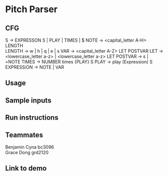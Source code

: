 # Pitch Parser


## CFG

S → EXPRESSON S | PLAY | TIMES | $
NOTE → <capital_letter A-H> <num> LENGTH  
LENGTH → w | h | q | e | s 
VAR →  <capital_letter A-Z> LET POSTVAR
LET → <lowercase_letter a-z> | <lowercase_letter a-z> LET
POSTVAR → ε | =NOTE
TIMES → NUMBER times {PLAY} S 
PLAY → play (Expression) S 
EXPRESSiON → NOTE | VAR

## Usage 

## Sample inputs 

## Run instructions 

## Teammates 
Benjamin Cyna bc3096 <br>
Grace Dong grd2120 <br>

## Link to demo